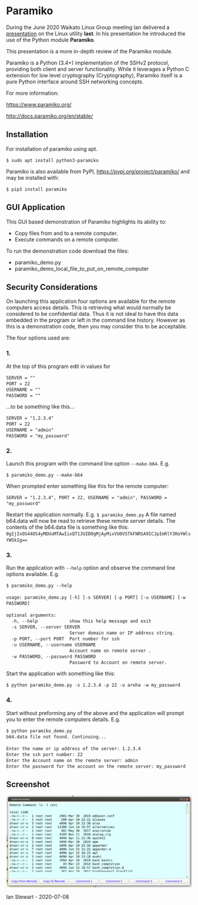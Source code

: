 # Paramiko

During the June 2020 Waikato Linux Group meeting Ian delivered a [presentation](https://github.com/WLUG/meetings/tree/master/2020/2020-06-22/last) 
on the Linux utility **last**. In his presentation he introduced the use of the Python module **Paramiko**.

This presentation is a more in-depth review of the Paramiko module.

Paramiko is a Python (3.4+) implementation of the SSHv2 protocol, providing both client and server functionality. 
While it leverages a Python C extension for low level cryptography (Cryptography), Paramiko itself is a pure 
Python interface around SSH networking concepts.

For more information:

https://www.paramiko.org/

http://docs.paramiko.org/en/stable/

## Installation

For installation of paramiko using apt.
```
$ sudo apt install python3-paramiko
```
Paramiko is also available from PyPI, https://pypi.org/project/paramiko/ and may be installed with:
```
$ pip3 install paramiko
```

## GUI Application

This GUI based demonstration of Paramiko highlights its ability to:

* Copy files from and to a remote computer.
* Execute commands on a remote computer.

To run the demonstration code download the files:

* paramiko_demo.py
* paramiko_demo_local_file_to_put_on_remote_computer


## Security Considerations

On launching this application four options are available for the remote computers
access details. This is retrieving what would normally be considered to be
confidential data. Thus it is not ideal to have this data embedded in the program 
or left in the command line history. However as this is a demonstration code, 
then you may consider this to be acceptable.

The four options used are:

### 1.

At the top of this program edit in values for 
```
SERVER = ""
PORT = 22
USERNAME = ""
PASSWORD = ""
```
...to be something like this...
```
SERVER = "1.2.3.4"
PORT = 22
USERNAME = "admin"
PASSWORD = "my_password"
```

### 2. 

Launch this program with the command line option `--make-b64`. E.g.
```
$ paramiko_demo.py --make-b64
```

When prompted enter something like this for the remote computer:
```
SERVER = "1.2.3.4", PORT = 22, USERNAME = "admin", PASSWORD = "my_password"
```
Restart the application normally. E.g. `$ paramiko_demo.py` 
A file named b64.data will now be read to retrieve these remote 
server details. The contents of the b64.data file is something like this:
`0gIjIxOS44OS4yMDUuMTAwIixQT1JUID0gMjAyMixVU0VSTkFNRSA9ICJpImRlY3RoYWlsYW5kIg==`

### 3.

Run the application with `--help` option and observe the command line options 
available. E.g.
```
$ paramiko_demo.py --help

usage: paramiko_demo.py [-h] [-s SERVER] [-p PORT] [-u USERNAME] [-w PASSWORD]

optional arguments:
  -h, --help            show this help message and exit
  -s SERVER, --server SERVER
                        Server domain name or IP address string.
  -p PORT, --port PORT  Port number for ssh
  -u USERNAME, --username USERNAME
                        Account name on remote server .
  -w PASSWORD, --password PASSWORD
                        Password to Account on remote server.
```

Start the application with something like this:
```
$ python paramiko_demo.py -s 1.2.3.4 -p 22 -u aroha -w my_password
```

### 4.

Start without preforming any of the above and the application will prompt 
you to enter the remote computers details. E.g.

```
$ python paramiko_demo.py
b64.data file not found. Continuing...

Enter the name or ip address of the server: 1.2.3.4
Enter the ssh port number: 22
Enter the Account name on the remote server: admin
Enter the password for the account on the remote server: my_password
```

## Screenshot

<img src="https://github.com/irsbugs/paramiko/blob/master/sreenshot.png">


Ian Stewart - 2020-07-08


